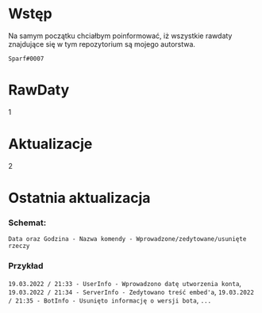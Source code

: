 # Wstęp
Na samym początku chciałbym poinformować, iż wszystkie rawdaty znajdujące się w tym repozytorium są mojego autorstwa.

`Sparf#0007`

# RawDaty
1

# Aktualizacje
2

# Ostatnia aktualizacja
### **Schemat:**
`Data oraz Godzina - Nazwa komendy - Wprowadzone/zedytowane/usunięte rzeczy`
### **Przykład**
`19.03.2022 / 21:33 - UserInfo - Wprowadzono datę utworzenia konta`,
`19.03.2022 / 21:34 - ServerInfo - Zedytowano treść embed'a`,
`19.03.2022 / 21:35 - BotInfo - Usunięto informację o wersji bota`,
`...`
